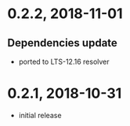# 0.2.2, 2018-11-01
## Dependencies update
- ported to LTS-12.16 resolver

# 0.2.1, 2018-10-31
- initial release
